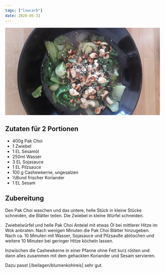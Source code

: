 ```yaml
---
tags: ["lowcarb"]
date: 2020-05-31
---
```


![](../img/Pak-Choi-mit-Cashewkernen.jpg)

## Zutaten für 2 Portionen
- 400g  Pak Choi
- 1     Zwiebel
- 1 EL  Sesamöl
- 250ml Wasser
- 3 EL  Sojasauce
- 1 EL  Pilzsauce
- 100 g  Cashewkerne, ungesalzen
- ½Bund frischer Koriander
- 1 EL  Sesam

## Zubereitung
Den Pak Choi waschen und das untere, helle Stück in kleine Stücke schneiden, die Blätter teilen. Die Zwiebel in kleine Würfel schneiden.

Zwiebelwürfel und helle Pak Choi Anteiel mit etwas Öl bei mittlerer Hitze im Wok anbraten. Nach wenigen Minuten die Pak Choi Blätter hinzugeben. Nach ca. 10 Minuten mit Wasser, Sojasauce und Pilzsauße ablöschen und weitere 10 Minuten bei geringer Hitze köcheln lassen.

Inzwischen die Cashewkerne in einer Pfanne ohne Fett kurz rösten und dann alles zusammen mit dem gehackten Koriander und Sesam servieren.

Dazu passt [/beilagen/blumenkohlreis] sehr gut.
